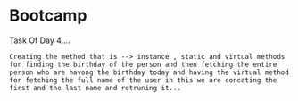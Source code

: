 # Bootcamp

Task Of Day 4....


    Creating the method that is --> instance , static and virtual methods for finding the birthday of the person and then fetching the entire person who are havong the birthday today and having the virtual method for fetching the full name of the user in this we are concating the first and the last name and retruning it...
